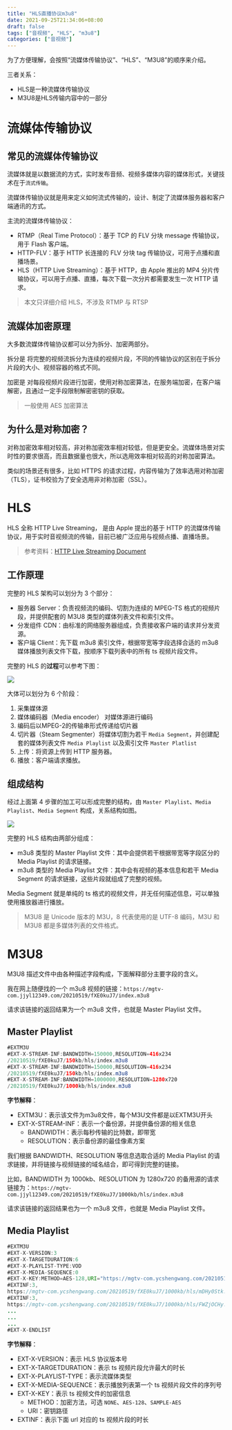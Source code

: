 ```yaml
---
title: "HLS直播协议m3u8"
date: 2021-09-25T21:34:06+08:00
draft: false
tags: ["音视频", "HLS", "m3u8"]
categories: ["音视频"]
---
```

为了方便理解，会按照“流媒体传输协议”、“HLS”、“M3U8”的顺序来介绍。

三者关系：
- HLS是一种流媒体传输协议
- M3U8是HLS传输内容中的一部分

# 流媒体传输协议

## 常见的流媒体传输协议

流媒体就是以数据流的方式，实时发布音频、视频多媒体内容的媒体形式，关键技术在于`流式传输`。

流媒体传输协议就是用来定义如何流式传输的，设计、制定了流媒体服务器和客户端通讯的方式。

主流的流媒体传输协议：

- RTMP（Real Time Protocol）：基于 TCP 的 FLV 分块 message 传输协议，用于 Flash 客户端。
- HTTP-FLV：基于 HTTP 长连接的 FLV 分块 tag 传输协议，可用于点播和直播场景。
- HLS（HTTP Live Streaming）：基于 HTTP，由 Apple 推出的 MP4 分片传输协议，可以用于点播、直播，每次下载一次分片都需要发生一次 HTTP 请求。

> 本文只详细介绍 HLS，不涉及 RTMP 与 RTSP

## 流媒体加密原理

大多数流媒体传输协议都可以分为拆分、加密两部分。

拆分是 将完整的视频流拆分为连续的视频片段，不同的传输协议的区别在于拆分片段的大小、视频容器的格式不同。

加密是 对每段视频片段进行加密，使用对称加密算法，在服务端加密，在客户端解密，且通过一定手段限制解密密钥的获取。

> 一般使用 AES 加密算法

## 为什么是对称加密？

对称加密效率相对较高，非对称加密效率相对较低，但是更安全。流媒体场景对实时性的要求很高，而且数据量也很大，所以选用效率相对较高的对称加密算法。

类似的场景还有很多，比如 HTTPS 的请求过程，内容传输为了效率选用对称加密（TLS），证书校验为了安全选用非对称加密（SSL）。

# HLS

HLS 全称 HTTP Live Streaming， 是由 Apple 提出的基于 HTTP 的流媒体传输协议，用于实时音视频流的传输，目前已被广泛应用与视频点播、直播场景。

> 参考资料：[HTTP Live Streaming Document](https://developer.apple.com/library/archive/documentation/NetworkingInternet/Conceptual/StreamingMediaGuide/Introduction/Introduction.html#//apple_ref/doc/uid/TP40008332-CH1-SW1)

## 工作原理

完整的 HLS 架构可以划分为 3 个部分：

- 服务器 Server：负责视频流的编码、切割为连续的 MPEG-TS 格式的视频片段，并提供配套的 M3U8 类型的媒体列表文件和索引文件。
- 分发组件 CDN：由标准的网络服务器组成，负责接收客户端的请求并分发资源。
- 客户端 Client：先下载 m3u8 索引文件，根据带宽等字段选择合适的 m3u8 媒体播放列表文件下载，按顺序下载列表中的所有 ts 视频片段文件。

完整的 HLS 的**过程**可以参考下图：

![](https://i.loli.net/2021/09/16/6Bp37ZFcPfqbAvy.png)

大体可以划分为 6 个阶段：

1. 采集媒体源
2. 媒体编码器（Media encoder） 对媒体源进行编码
3. 编码后以MPEG-2的传输串形式传递给切片器
4. 切片器（Steam Segmenter）将媒体切割为若干 `Media Segment`，并创建配套的媒体列表文件 `Media Playlist` 以及索引文件 `Master Platlist`
5. 上传：将资源上传到 HTTP 服务器。
6. 播放：客户端请求播放。

## 组成结构

经过上面第 4 步骤的加工可以形成完整的结构，由 `Master Playlist`、`Media Playlist`、`Media Segment` 构成，关系结构如图。

![](https://i.loli.net/2021/09/16/F7fcQpGuyiNUYH8.png)

完整的 HLS 结构由两部分组成：
- m3u8 类型的 Master Playlist 文件：其中会提供若干根据带宽等字段区分的 Media Playlist 的请求链接。
- m3u8 类型的 Media Playlist 文件：其中会有视频的基本信息和若干 Media Segment 的请求链接，这些片段就组成了完整的视频。

Media Segment 就是单纯的 ts 格式的视频文件，并无任何描述信息，可以单独使用播放器进行播放。

> M3U8 是 Unicode 版本的 M3U，8 代表使用的是 UTF-8 编码，M3U 和 M3U8 都是多媒体列表的文件格式。

# M3U8

M3U8 描述文件中由各种描述字段构成，下面解释部分主要字段的含义。

我在网上随便找的一个 m3u8 视频的链接：`https://mgtv-com.jjyl12349.com/20210519/fXE0kuJ7/index.m3u8`

请求该链接的返回结果为一个 m3u8 文件，也就是 Master Playlist 文件。

## Master Playlist

```java
#EXTM3U
#EXT-X-STREAM-INF:BANDWIDTH=150000,RESOLUTION=416x234
/20210519/fXE0kuJ7/150kb/hls/index.m3u8
#EXT-X-STREAM-INF:BANDWIDTH=150000,RESOLUTION=416x234
/20210519/fXE0kuJ7/150kb/hls/index.m3u8
#EXT-X-STREAM-INF:BANDWIDTH=1000000,RESOLUTION=1280x720
/20210519/fXE0kuJ7/1000kb/hls/index.m3u8
```

**字节解释**：

- EXTM3U：表示该文件为m3u8文件，每个M3U文件都是以EXTM3U开头
- EXT-X-STREAM-INF：表示一个备份源，并提供备份源的相关信息
	- BANDWIDTH：表示每秒传输的比特数，即带宽
	- RESOLUTION：表示备份源的最佳像素方案

我们根据 BANDWIDTH、RESOLUTION 等信息选取合适的 Media Playlist 的请求链接，并将链接与视频链接的域名结合，即可得到完整的链接。

比如，BANDWIDTH 为 1000kb、RESOLUTION 为 1280x720 的备用源的请求链接为：`https://mgtv-com.jjyl12349.com/20210519/fXE0kuJ7/1000kb/hls/index.m3u8`

请求该链接的返回结果也为一个 m3u8 文件，也就是 Media Playlist 文件。

## Media Playlist

```java
#EXTM3U
#EXT-X-VERSION:3
#EXT-X-TARGETDURATION:6
#EXT-X-PLAYLIST-TYPE:VOD
#EXT-X-MEDIA-SEQUENCE:0
#EXT-X-KEY:METHOD=AES-128,URI="https://mgtv-com.ycshengwang.com/20210519/fXE0kuJ7/1000kb/hls/key.key"
#EXTINF:3,
https://mgtv-com.ycshengwang.com/20210519/fXE0kuJ7/1000kb/hls/mDHy0Stk.ts
#EXTINF:3,
https://mgtv-com.ycshengwang.com/20210519/fXE0kuJ7/1000kb/hls/FWZjOCHy.ts
...
...
...
#EXT-X-ENDLIST
```

**字节解释**：

- EXT-X-VERSION：表示 HLS 协议版本号
- EXT-X-TARGETDURATION：表示 ts 视频片段允许最大的时长
- EXT-X-PLAYLIST-TYPE：表示流媒体类型
- EXT-X-MEDIA-SEQUENCE：表示播放列表第一个 ts 视频片段文件的序列号
- EXT-X-KEY：表示 ts 视频文件的加密信息
	- METHOD：加密方法，可选 `NONE`、`AES-128`、`SAMPLE-AES`
	- URI：密钥路径
- EXTINF：表示下面 url 对应的 ts 视频片段的时长
